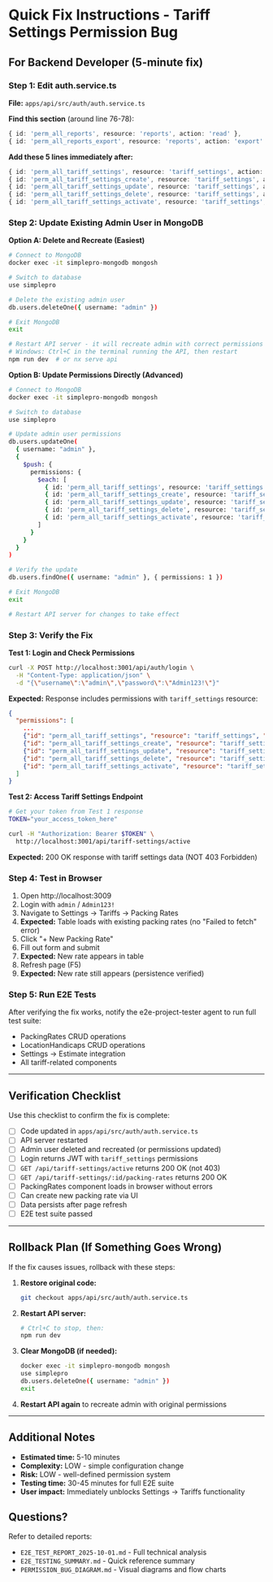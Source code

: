 # Quick Fix Instructions - Tariff Settings Permission Bug

## For Backend Developer (5-minute fix)

### Step 1: Edit auth.service.ts

**File:** `apps/api/src/auth/auth.service.ts`

**Find this section** (around line 76-78):

```typescript
{ id: 'perm_all_reports', resource: 'reports', action: 'read' },
{ id: 'perm_all_reports_export', resource: 'reports', action: 'export' },
```

**Add these 5 lines immediately after:**

```typescript
{ id: 'perm_all_tariff_settings', resource: 'tariff_settings', action: 'read' },
{ id: 'perm_all_tariff_settings_create', resource: 'tariff_settings', action: 'create' },
{ id: 'perm_all_tariff_settings_update', resource: 'tariff_settings', action: 'update' },
{ id: 'perm_all_tariff_settings_delete', resource: 'tariff_settings', action: 'delete' },
{ id: 'perm_all_tariff_settings_activate', resource: 'tariff_settings', action: 'activate' },
```

### Step 2: Update Existing Admin User in MongoDB

**Option A: Delete and Recreate (Easiest)**

```bash
# Connect to MongoDB
docker exec -it simplepro-mongodb mongosh

# Switch to database
use simplepro

# Delete the existing admin user
db.users.deleteOne({ username: "admin" })

# Exit MongoDB
exit

# Restart API server - it will recreate admin with correct permissions
# Windows: Ctrl+C in the terminal running the API, then restart
npm run dev  # or nx serve api
```

**Option B: Update Permissions Directly (Advanced)**

```bash
# Connect to MongoDB
docker exec -it simplepro-mongodb mongosh

# Switch to database
use simplepro

# Update admin user permissions
db.users.updateOne(
  { username: "admin" },
  {
    $push: {
      permissions: {
        $each: [
          { id: 'perm_all_tariff_settings', resource: 'tariff_settings', action: 'read' },
          { id: 'perm_all_tariff_settings_create', resource: 'tariff_settings', action: 'create' },
          { id: 'perm_all_tariff_settings_update', resource: 'tariff_settings', action: 'update' },
          { id: 'perm_all_tariff_settings_delete', resource: 'tariff_settings', action: 'delete' },
          { id: 'perm_all_tariff_settings_activate', resource: 'tariff_settings', action: 'activate' }
        ]
      }
    }
  }
)

# Verify the update
db.users.findOne({ username: "admin" }, { permissions: 1 })

# Exit MongoDB
exit

# Restart API server for changes to take effect
```

### Step 3: Verify the Fix

**Test 1: Login and Check Permissions**

```bash
curl -X POST http://localhost:3001/api/auth/login \
  -H "Content-Type: application/json" \
  -d "{\"username\":\"admin\",\"password\":\"Admin123!\"}"
```

**Expected:** Response includes permissions with `tariff_settings` resource:

```json
{
  "permissions": [
    ...
    {"id": "perm_all_tariff_settings", "resource": "tariff_settings", "action": "read"},
    {"id": "perm_all_tariff_settings_create", "resource": "tariff_settings", "action": "create"},
    {"id": "perm_all_tariff_settings_update", "resource": "tariff_settings", "action": "update"},
    {"id": "perm_all_tariff_settings_delete", "resource": "tariff_settings", "action": "delete"},
    {"id": "perm_all_tariff_settings_activate", "resource": "tariff_settings", "action": "activate"}
  ]
}
```

**Test 2: Access Tariff Settings Endpoint**

```bash
# Get your token from Test 1 response
TOKEN="your_access_token_here"

curl -H "Authorization: Bearer $TOKEN" \
  http://localhost:3001/api/tariff-settings/active
```

**Expected:** 200 OK response with tariff settings data (NOT 403 Forbidden)

### Step 4: Test in Browser

1. Open http://localhost:3009
2. Login with `admin` / `Admin123!`
3. Navigate to Settings → Tariffs → Packing Rates
4. **Expected:** Table loads with existing packing rates (no "Failed to fetch" error)
5. Click "+ New Packing Rate"
6. Fill out form and submit
7. **Expected:** New rate appears in table
8. Refresh page (F5)
9. **Expected:** New rate still appears (persistence verified)

### Step 5: Run E2E Tests

After verifying the fix works, notify the e2e-project-tester agent to run full test suite:

- PackingRates CRUD operations
- LocationHandicaps CRUD operations
- Settings → Estimate integration
- All tariff-related components

---

## Verification Checklist

Use this checklist to confirm the fix is complete:

- [ ] Code updated in `apps/api/src/auth/auth.service.ts`
- [ ] API server restarted
- [ ] Admin user deleted and recreated (or permissions updated)
- [ ] Login returns JWT with `tariff_settings` permissions
- [ ] `GET /api/tariff-settings/active` returns 200 OK (not 403)
- [ ] `GET /api/tariff-settings/:id/packing-rates` returns 200 OK
- [ ] PackingRates component loads in browser without errors
- [ ] Can create new packing rate via UI
- [ ] Data persists after page refresh
- [ ] E2E test suite passed

---

## Rollback Plan (If Something Goes Wrong)

If the fix causes issues, rollback with these steps:

1. **Restore original code:**
   ```bash
   git checkout apps/api/src/auth/auth.service.ts
   ```

2. **Restart API server:**
   ```bash
   # Ctrl+C to stop, then:
   npm run dev
   ```

3. **Clear MongoDB (if needed):**
   ```bash
   docker exec -it simplepro-mongodb mongosh
   use simplepro
   db.users.deleteOne({ username: "admin" })
   exit
   ```

4. **Restart API again** to recreate admin with original permissions

---

## Additional Notes

- **Estimated time:** 5-10 minutes
- **Complexity:** LOW - simple configuration change
- **Risk:** LOW - well-defined permission system
- **Testing time:** 30-45 minutes for full E2E suite
- **User impact:** Immediately unblocks Settings → Tariffs functionality

## Questions?

Refer to detailed reports:
- `E2E_TEST_REPORT_2025-10-01.md` - Full technical analysis
- `E2E_TESTING_SUMMARY.md` - Quick reference summary
- `PERMISSION_BUG_DIAGRAM.md` - Visual diagrams and flow charts
